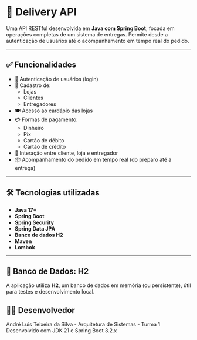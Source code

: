 # 🚚 Delivery API

Uma API RESTful desenvolvida em **Java com Spring Boot**, focada em operações completas de um sistema de entregas. Permite desde a autenticação de usuários até o acompanhamento em tempo real do pedido.

---

## ✅ Funcionalidades

- 🔐 Autenticação de usuários (login)
- 🏪 Cadastro de:
  - Lojas
  - Clientes
  - Entregadores
- 🍽️ Acesso ao cardápio das lojas
- 💳 Formas de pagamento:
  - Dinheiro
  - Pix
  - Cartão de débito
  - Cartão de crédito
- 💬 Interação entre cliente, loja e entregador
- 📦 Acompanhamento do pedido em tempo real (do preparo até a entrega)

---

## 🛠️ Tecnologias utilizadas

- **Java 17+**
- **Spring Boot**
- **Spring Security**
- **Spring Data JPA**
- **Banco de dados H2**
- **Maven**
- **Lombok**

---

## 🧪 Banco de Dados: H2

A aplicação utiliza **H2**, um banco de dados em memória (ou persistente), útil para testes e desenvolvimento local.

## 👨‍💻 Desenvolvedor
André Luis Teixeira da Silva - Arquitetura de Sistemas - Turma 1 Desenvolvido com JDK 21 e Spring Boot 3.2.x

